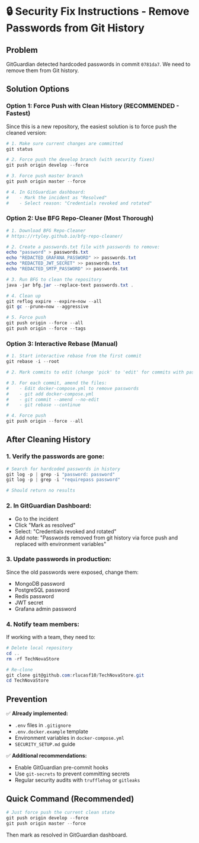 # 🔒 Security Fix Instructions - Remove Passwords from Git History

## Problem
GitGuardian detected hardcoded passwords in commit `0781da7`. We need to remove them from Git history.

## Solution Options

### Option 1: Force Push with Clean History (RECOMMENDED - Fastest)

Since this is a new repository, the easiest solution is to force push the cleaned version:

```powershell
# 1. Make sure current changes are committed
git status

# 2. Force push the develop branch (with security fixes)
git push origin develop --force

# 3. Force push master branch
git push origin master --force

# 4. In GitGuardian dashboard:
#    - Mark the incident as "Resolved" 
#    - Select reason: "Credentials revoked and rotated"
```

### Option 2: Use BFG Repo-Cleaner (Most Thorough)

```powershell
# 1. Download BFG Repo-Cleaner
# https://rtyley.github.io/bfg-repo-cleaner/

# 2. Create a passwords.txt file with passwords to remove:
echo "password" > passwords.txt
echo "REDACTED_GRAFANA_PASSWORD" >> passwords.txt
echo "REDACTED_JWT_SECRET" >> passwords.txt
echo "REDACTED_SMTP_PASSWORD" >> passwords.txt

# 3. Run BFG to clean the repository
java -jar bfg.jar --replace-text passwords.txt .

# 4. Clean up
git reflog expire --expire=now --all
git gc --prune=now --aggressive

# 5. Force push
git push origin --force --all
git push origin --force --tags
```

### Option 3: Interactive Rebase (Manual)

```powershell
# 1. Start interactive rebase from the first commit
git rebase -i --root

# 2. Mark commits to edit (change 'pick' to 'edit' for commits with passwords)

# 3. For each commit, amend the files:
#    - Edit docker-compose.yml to remove passwords
#    - git add docker-compose.yml
#    - git commit --amend --no-edit
#    - git rebase --continue

# 4. Force push
git push origin --force --all
```

## After Cleaning History

### 1. Verify the passwords are gone:
```powershell
# Search for hardcoded passwords in history
git log -p | grep -i "password: password"
git log -p | grep -i "requirepass password"

# Should return no results
```

### 2. In GitGuardian Dashboard:
- Go to the incident
- Click "Mark as resolved"
- Select: "Credentials revoked and rotated"
- Add note: "Passwords removed from git history via force push and replaced with environment variables"

### 3. Update passwords in production:
Since the old passwords were exposed, change them:
- MongoDB password
- PostgreSQL password  
- Redis password
- JWT secret
- Grafana admin password

### 4. Notify team members:
If working with a team, they need to:
```powershell
# Delete local repository
cd ..
rm -rf TechNovaStore

# Re-clone
git clone git@github.com:rlucasf10/TechNovaStore.git
cd TechNovaStore
```

## Prevention

✅ **Already implemented:**
- `.env` files in `.gitignore`
- `.env.docker.example` template
- Environment variables in `docker-compose.yml`
- `SECURITY_SETUP.md` guide

✅ **Additional recommendations:**
- Enable GitGuardian pre-commit hooks
- Use `git-secrets` to prevent committing secrets
- Regular security audits with `trufflehog` or `gitleaks`

## Quick Command (Recommended)

```powershell
# Just force push the current clean state
git push origin develop --force
git push origin master --force
```

Then mark as resolved in GitGuardian dashboard.
